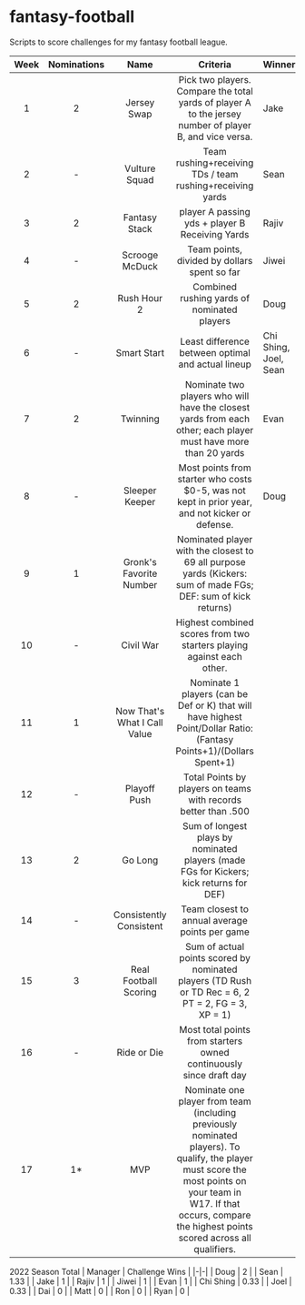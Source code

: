 # fantasy-football

Scripts to score challenges for my fantasy football league.

| Week | Nominations |             Name             |                                                                                                         Criteria                                                                                                        | Winner |
|:----:|:-----------:|:----------------------------:|:-----------------------------------------------------------------------------------------------------------------------------------------------------------------------------------------------------------------------:|--------|
|   1  |      2      |          Jersey Swap         | Pick two players. Compare the total yards of player A to the jersey number of player B, and vice versa.                                                                                                                 | Jake   |
|   2  |      -      |         Vulture Squad        | Team rushing+receiving TDs / team rushing+receiving yards                                                                                                                                                               | Sean   |
|   3  |      2      |         Fantasy Stack        | player A passing yds + player B Receiving Yards                                                                                                                                                                         | Rajiv  |
|   4  |      -      |        Scrooge McDuck        | Team points, divided by dollars spent so far                                                                                                                                                                            | Jiwei  |
|   5  |      2      |          Rush Hour 2         | Combined rushing yards of nominated players                                                                                                                                                                             | Doug   |
|   6  |      -      |          Smart Start         | Least difference between optimal and actual lineup                                                                                                                                                         |Chi Shing, Joel, Sean|
|   7  |      2      |           Twinning           | Nominate two players who will have the closest yards from each other; each player must have more than 20 yards                                                                                                          | Evan |
|   8  |      -      |        Sleeper Keeper        | Most points from starter who costs $0-5, was not kept in prior year, and not kicker or defense.                                                                                                                         | Doug |
|   9  |      1      |    Gronk's Favorite Number   | Nominated player with the closest to 69 all purpose yards (Kickers: sum of made FGs; DEF: sum of kick returns)                                                                                                          |        |
|  10  |      -      |           Civil War          | Highest combined scores from two starters playing against each other.                                                                                                                                                   |        |
|  11  |      1      | Now That's What I Call Value | Nominate 1 players (can be Def or K) that will have highest Point/Dollar Ratio: (Fantasy Points+1)/(Dollars Spent+1)                                                                                                    |        |
|  12  |      -      |         Playoff Push         | Total Points by players on teams with records better than .500                                                                                                                                                          |        |
|  13  |      2      |            Go Long           | Sum of longest plays by nominated players (made FGs for Kickers; kick returns for DEF)                                                                                                                                  |        |
|  14  |      -      |    Consistently Consistent   | Team closest to annual average points per game                                                                                                                                                                          |        |
|  15  |      3      |     Real Football Scoring    | Sum of actual points scored by nominated players (TD Rush or TD Rec = 6, 2 PT = 2, FG = 3, XP = 1)                                                                                                                      |        |
|  16  |      -      |          Ride or Die         | Most total points from starters owned continuously since draft day                                                                                                                                                      |        |
|  17  |      1*     |              MVP             | Nominate one player from team (including previously nominated players). To qualify, the player must score the most points on your team in W17. If that occurs, compare the highest points scored across all qualifiers. |        |

2022 Season Total
| Manager | Challenge Wins |
|-|-|
| Doug | 2 |
| Sean | 1.33 |
| Jake | 1 |
| Rajiv | 1 |
| Jiwei | 1 |
| Evan | 1 |
| Chi Shing | 0.33 |
| Joel | 0.33 |
| Dai | 0 |
| Matt | 0 |
| Ron | 0 |
| Ryan | 0 |
